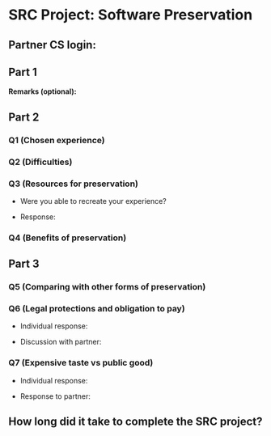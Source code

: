 SRC Project: Software Preservation
==================================

<!-- TODO: Fill this out. Text between arrow symbols (like this) is
a Markdown comment; you can delete the text and the arrow symbols. -->

## Partner CS login:

## Part 1

**Remarks (optional):** <!-- Answer here -->

## Part 2

### Q1 (Chosen experience)

<!-- Answer here -->

### Q2 (Difficulties)

<!-- Answer here -->

### Q3 (Resources for preservation)

* Were you able to recreate your experience?

* Response:

<!-- Answer here -->

### Q4 (Benefits of preservation)

<!-- Answer here -->

## Part 3

### Q5 (Comparing with other forms of preservation)

<!-- Answer here -->

### Q6 (Legal protections and obligation to pay)

* Individual response: 

* Discussion with partner: 

### Q7 (Expensive taste vs public good)

* Individual response: 

* Response to partner: 

<!-- Answer here -->

## How long did it take to complete the SRC project?

<!-- Enter an approximate number of hours that you spent actively working on the project. -->

